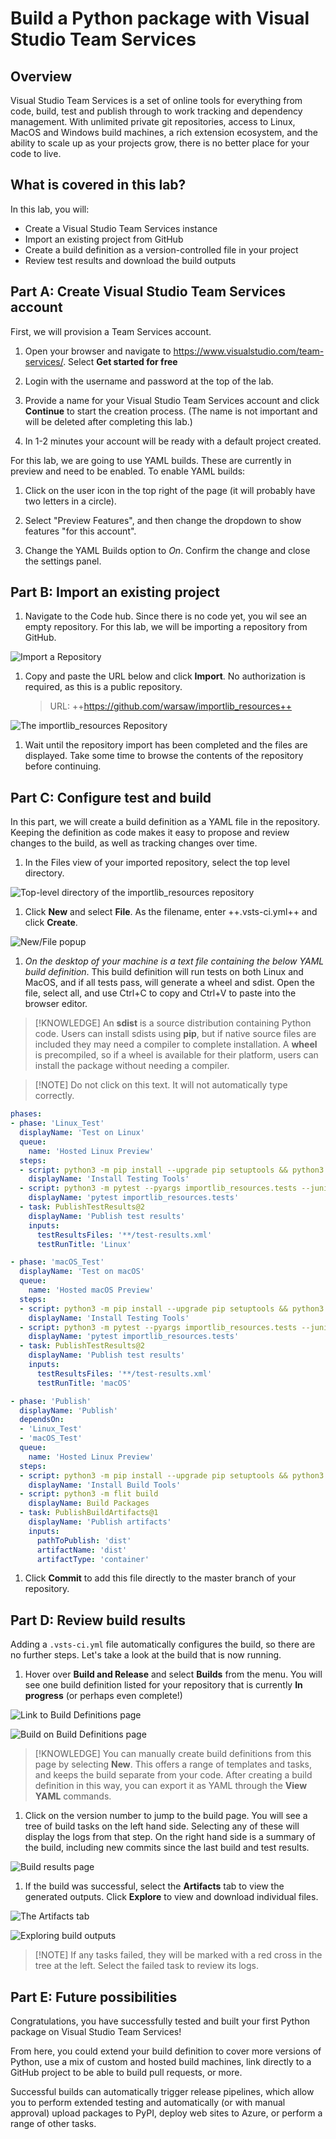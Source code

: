 # Build a Python package with Visual Studio Team Services

## Overview

Visual Studio Team Services is a set of online tools for everything from code, build, test and publish through to work tracking and dependency management. With unlimited private git repositories, access to Linux, MacOS and Windows build machines, a rich extension ecosystem, and the ability to scale up as your projects grow, there is no better place for your code to live.

## What is covered in this lab?

In this lab, you will:

* Create a Visual Studio Team Services instance
* Import an existing project from GitHub
* Create a build definition as a version-controlled file in your project
* Review test results and download the build outputs

## Part A: Create Visual Studio Team Services account

First, we will provision a Team Services account.

1. Open your browser and navigate to https://www.visualstudio.com/team-services/. Select **Get started for free**

1. Login with the username and password at the top of the lab.

1. Provide a name for your Visual Studio Team Services account and click **Continue** to start the creation process. (The name is not important and will be deleted after completing this lab.)

1. In 1-2 minutes your account will be ready with a default project created.

For this lab, we are going to use YAML builds. These are currently in preview and need to be enabled. To enable YAML builds:

1. Click on the user icon in the top right of the page (it will probably have two letters in a circle).

1. Select "Preview Features", and then change the dropdown to show features "for this account".

1. Change the YAML Builds option to *On*. Confirm the change and close the settings panel.

## Part B: Import an existing project

1. Navigate to the Code hub. Since there is no code yet, you wil see an empty repository. For this lab, we will be importing a repository from GitHub.

  ![Import a Repository](images/import.png)

1. Copy and paste the URL below and click **Import**. No authorization is required, as this is a public repository.
   > URL: ++https://github.com/warsaw/importlib_resources++

  ![The importlib_resources Repository](images/import_repository.png)

1. Wait until the repository import has been completed and the files are displayed. Take some time to browse the contents of the repository before continuing.

## Part C: Configure test and build

In this part, we will create a build definition as a YAML file in the repository. Keeping the definition as code makes it easy to propose and review changes to the build, as well as tracking changes over time.

1. In the Files view of your imported repository, select the top level directory.

  ![Top-level directory of the importlib_resources repository](images/files.png)

1. Click **New** and select **File**. As the filename, enter ++.vsts-ci.yml++ and click **Create**.

  ![New/File popup](images/new_file.png)

1. *On the desktop of your machine is a text file containing the below YAML build definition*. This build definition will run tests on both Linux and MacOS, and if all tests pass, will generate a wheel and sdist. Open the file, select all, and use Ctrl+C to copy and Ctrl+V to paste into the browser editor.

> [!KNOWLEDGE] An **sdist** is a source distribution containing Python code. Users can install sdists using **pip**, but if native source files are included they may need a compiler to complete installation. A **wheel** is precompiled, so if a wheel is available for their platform, users can install the package without needing a compiler.

> [!NOTE] Do not click on this text. It will not automatically type correctly.

```yaml
phases:
- phase: 'Linux_Test'
  displayName: 'Test on Linux'
  queue:
    name: 'Hosted Linux Preview'
  steps:
  - script: python3 -m pip install --upgrade pip setuptools && python3 -m pip install pytest
    displayName: 'Install Testing Tools'
  - script: python3 -m pytest --pyargs importlib_resources.tests --junitxml=junit/test-results.xml
    displayName: 'pytest importlib_resources.tests'
  - task: PublishTestResults@2
    displayName: 'Publish test results'
    inputs:
      testResultsFiles: '**/test-results.xml'
      testRunTitle: 'Linux'

- phase: 'macOS_Test'
  displayName: 'Test on macOS'
  queue:
    name: 'Hosted macOS Preview'
  steps:
  - script: python3 -m pip install --upgrade pip setuptools && python3 -m pip install pytest
    displayName: 'Install Testing Tools'
  - script: python3 -m pytest --pyargs importlib_resources.tests --junitxml=junit/test-results.xml
    displayName: 'pytest importlib_resources.tests'
  - task: PublishTestResults@2
    displayName: 'Publish test results'
    inputs:
      testResultsFiles: '**/test-results.xml'
      testRunTitle: 'macOS'

- phase: 'Publish'
  displayName: 'Publish'
  dependsOn:
  - 'Linux_Test'
  - 'macOS_Test'
  queue:
    name: 'Hosted Linux Preview'
  steps:
  - script: python3 -m pip install --upgrade pip setuptools && python3 -m pip install --upgrade flit
    displayName: 'Install Build Tools'
  - script: python3 -m flit build
    displayName: Build Packages
  - task: PublishBuildArtifacts@1
    displayName: 'Publish artifacts'
    inputs:
      pathToPublish: 'dist'
      artifactName: 'dist'
      artifactType: 'container'
```

1. Click **Commit** to add this file directly to the master branch of your repository.

## Part D: Review build results

Adding a `.vsts-ci.yml` file automatically configures the build, so there are no further steps. Let's take a look at the build that is now running.

1. Hover over **Build and Release** and select **Builds** from the menu. You will see one build definition listed for your repository that is currently **In progress** (or perhaps even complete!)

  ![Link to Build Definitions page](images/builds.png)

  ![Build on Build Definitions page](images/build.png)

> [!KNOWLEDGE] You can manually create build definitions from this page by selecting **New**. This offers a range of templates and tasks, and keeps the build separate from your code. After creating a build definition in this way, you can export it as YAML through the **View YAML** commands.

1. Click on the version number to jump to the build page. You will see a tree of build tasks on the left hand side. Selecting any of these will display the logs from that step. On the right hand side is a summary of the build, including new commits since the last build and test results.

  ![Build results page](images/build_result.png)

1. If the build was successful, select the **Artifacts** tab to view the generated outputs. Click **Explore** to view and download individual files.

  ![The Artifacts tab](images/artifacts.png)

  ![Exploring build outputs](images/outputs.png)

> [!NOTE] If any tasks failed, they will be marked with a red cross in the tree at the left. Select the failed task to review its logs.

## Part E: Future possibilities

Congratulations, you have successfully tested and built your first Python package on Visual Studio Team Services!

From here, you could extend your build definition to cover more versions of Python, use a mix of custom and hosted build machines, link directly to a GitHub project to be able to build pull requests, or more.

Successful builds can automatically trigger release pipelines, which allow you to perform extended testing and automatically (or with manual approval) upload packages to PyPI, deploy web sites to Azure, or perform a range of other tasks.
